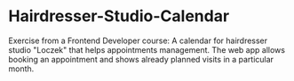 # Hairdresser-Studio-Calendar
Exercise from a Frontend Developer course:
A calendar for hairdresser studio "Loczek" that helps appointments management. The web app allows booking an appointment and shows already planned visits in a particular month. 
